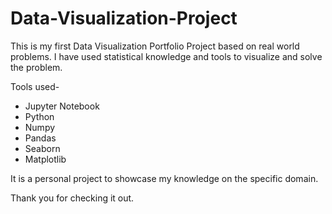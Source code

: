 # Data-Visualization-Project

This is my first Data Visualization Portfolio Project based on real world problems. I have used statistical knowledge and tools to visualize and solve the problem.

Tools used- 

- Jupyter Notebook
- Python
- Numpy
- Pandas
- Seaborn
- Matplotlib

It is a personal project to showcase my knowledge on the specific domain. 

Thank you for checking it out.
